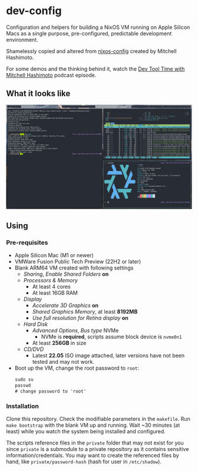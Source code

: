 # dev-config

Configuration and helpers for building a NixOS VM
running on Apple Silicon Macs as a single purpose,
pre-configured, predictable development environment.

Shamelessly copied and altered from 
[nixos-config](https://github.com/mitchellh/nixos-config)
created by Mitchell Hashimoto.

For some demos and the thinking behind it, watch the 
[Dev Tool Time with Mitchell Hashimoto](https://www.youtube.com/watch?v=LA8KF9Fs2sk)
podcast episode.

## What it looks like

![Screenshot](https://raw.githubusercontent.com/leonbreedt/dev-config/main/screenshot.png)

## Using

### Pre-requisites

- Apple Silicon Mac (M1 or newer)
- VMWare Fusion Public Tech Preview (22H2 or later)
- Blank ARM64 VM created with following settings
  - *Sharing*, *Enable Shared Folders* **on**
  - *Processors & Memory*
    - At least 4 cores
    - At least 16GB RAM
  - *Display*
    - *Accelerate 3D Graphics* **on**
    - *Shared Graphics Memory*, at least **8192MB**
    - *Use full resolution for Retina display* **on**
  - *Hard Disk*
    - *Advanced Options*, *Bus type* NVMe
      - NVMe is **required**, scripts assume block device is `nvme0n1`
    - At least **256GB** in size
  - *CD/DVD*
    - Latest **22.05** ISO image attached, later versions have 
      not been tested and may not work.
- Boot up the VM, change the root password to `root`:
  ```shell
  sudo su
  passwd
  # change password to 'root'
  ```

### Installation

Clone this repository. Check the modifiable parameters in the `makefile`. Run
`make bootstrap` with the blank VM up and running. Wait ~30 minutes (at least)
while you watch the system being installed and configured.

The scripts reference files in the `private` folder that may not exist for you
since `private` is a submodule to a private repository as it contains
sensitive information/credentials. You may want to create the referenced files
by hand, like `private/password-hash` (hash for user in `/etc/shadow`).
